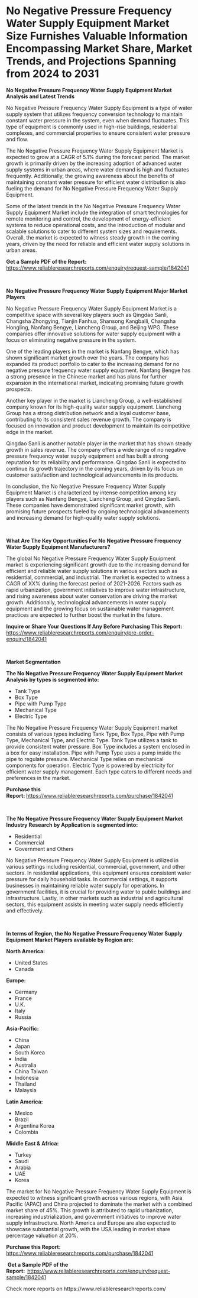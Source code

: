 <p><h1>No Negative Pressure Frequency Water Supply Equipment Market Size Furnishes Valuable Information Encompassing Market Share, Market Trends, and Projections Spanning from 2024 to 2031</h1></p><p><strong>No Negative Pressure Frequency Water Supply Equipment Market Analysis and Latest Trends</strong></p>
<p><p>No Negative Pressure Frequency Water Supply Equipment is a type of water supply system that utilizes frequency conversion technology to maintain constant water pressure in the system, even when demand fluctuates. This type of equipment is commonly used in high-rise buildings, residential complexes, and commercial properties to ensure consistent water pressure and flow.</p><p>The No Negative Pressure Frequency Water Supply Equipment Market is expected to grow at a CAGR of 5.1% during the forecast period. The market growth is primarily driven by the increasing adoption of advanced water supply systems in urban areas, where water demand is high and fluctuates frequently. Additionally, the growing awareness about the benefits of maintaining constant water pressure for efficient water distribution is also fueling the demand for No Negative Pressure Frequency Water Supply Equipment.</p><p>Some of the latest trends in the No Negative Pressure Frequency Water Supply Equipment Market include the integration of smart technologies for remote monitoring and control, the development of energy-efficient systems to reduce operational costs, and the introduction of modular and scalable solutions to cater to different system sizes and requirements. Overall, the market is expected to witness steady growth in the coming years, driven by the need for reliable and efficient water supply solutions in urban areas.</p></p>
<p><strong>Get a Sample PDF of the Report:&nbsp;</strong> <a href="https://www.reliableresearchreports.com/enquiry/request-sample/1842041">https://www.reliableresearchreports.com/enquiry/request-sample/1842041</a></p>
<p>&nbsp;</p>
<p><strong>No Negative Pressure Frequency Water Supply Equipment Major Market Players</strong></p>
<p><p>No Negative Pressure Frequency Water Supply Equipment Market is a competitive space with several key players such as Qingdao Sanli, Changsha Zhongying, Tianjin Fanhua, Shansong Kangbaili, Changsha Hongling, Nanfang Bengye, Liancheng Group, and Beijing WPG. These companies offer innovative solutions for water supply equipment with a focus on eliminating negative pressure in the system.</p><p>One of the leading players in the market is Nanfang Bengye, which has shown significant market growth over the years. The company has expanded its product portfolio to cater to the increasing demand for no negative pressure frequency water supply equipment. Nanfang Bengye has a strong presence in the Chinese market and has plans for further expansion in the international market, indicating promising future growth prospects.</p><p>Another key player in the market is Liancheng Group, a well-established company known for its high-quality water supply equipment. Liancheng Group has a strong distribution network and a loyal customer base, contributing to its consistent sales revenue growth. The company is focused on innovation and product development to maintain its competitive edge in the market.</p><p>Qingdao Sanli is another notable player in the market that has shown steady growth in sales revenue. The company offers a wide range of no negative pressure frequency water supply equipment and has built a strong reputation for its reliability and performance. Qingdao Sanli is expected to continue its growth trajectory in the coming years, driven by its focus on customer satisfaction and technological advancements in its products.</p><p>In conclusion, the No Negative Pressure Frequency Water Supply Equipment Market is characterized by intense competition among key players such as Nanfang Bengye, Liancheng Group, and Qingdao Sanli. These companies have demonstrated significant market growth, with promising future prospects fueled by ongoing technological advancements and increasing demand for high-quality water supply solutions.</p></p>
<p>&nbsp;</p>
<p><strong>What Are The Key Opportunities For No Negative Pressure Frequency Water Supply Equipment Manufacturers?</strong></p>
<p><p>The global No Negative Pressure Frequency Water Supply Equipment market is experiencing significant growth due to the increasing demand for efficient and reliable water supply solutions in various sectors such as residential, commercial, and industrial. The market is expected to witness a CAGR of XX% during the forecast period of 2021-2026. Factors such as rapid urbanization, government initiatives to improve water infrastructure, and rising awareness about water conservation are driving the market growth. Additionally, technological advancements in water supply equipment and the growing focus on sustainable water management practices are expected to further boost the market in the future.</p></p>
<p><strong>Inquire or Share Your Questions If Any Before Purchasing This Report:</strong> <a href="https://www.reliableresearchreports.com/enquiry/pre-order-enquiry/1842041">https://www.reliableresearchreports.com/enquiry/pre-order-enquiry/1842041</a></p>
<p>&nbsp;</p>
<p><strong>Market Segmentation</strong></p>
<p><strong>The No Negative Pressure Frequency Water Supply Equipment Market Analysis by types is segmented into:</strong></p>
<p><ul><li>Tank Type</li><li>Box Type</li><li>Pipe with Pump Type</li><li>Mechanical Type</li><li>Electric Type</li></ul></p>
<p><p>The No Negative Pressure Frequency Water Supply Equipment market consists of various types including Tank Type, Box Type, Pipe with Pump Type, Mechanical Type, and Electric Type. Tank Type utilizes a tank to provide consistent water pressure. Box Type includes a system enclosed in a box for easy installation. Pipe with Pump Type uses a pump inside the pipe to regulate pressure. Mechanical Type relies on mechanical components for operation. Electric Type is powered by electricity for efficient water supply management. Each type caters to different needs and preferences in the market.</p></p>
<p><strong>Purchase this Report:&nbsp;</strong><a href="https://www.reliableresearchreports.com/purchase/1842041">https://www.reliableresearchreports.com/purchase/1842041</a></p>
<p>&nbsp;</p>
<p><strong>The No Negative Pressure Frequency Water Supply Equipment Market Industry Research by Application is segmented into:</strong></p>
<p><ul><li>Residential</li><li>Commercial</li><li>Government and Others</li></ul></p>
<p><p>No Negative Pressure Frequency Water Supply Equipment is utilized in various settings including residential, commercial, government, and other sectors. In residential applications, this equipment ensures consistent water pressure for daily household tasks. In commercial settings, it supports businesses in maintaining reliable water supply for operations. In government facilities, it is crucial for providing water to public buildings and infrastructure. Lastly, in other markets such as industrial and agricultural sectors, this equipment assists in meeting water supply needs efficiently and effectively.</p></p>
<p>&nbsp;</p>
<p><strong>In terms of Region, the No Negative Pressure Frequency Water Supply Equipment Market Players available by Region are:</strong></p>
<p>
    <p> <strong> North America: </strong>
        <ul>
            <li>United States</li>
            <li>Canada</li>
        </ul>
        </p> 
    <p> <strong> Europe: </strong>
        <ul>
            <li>Germany</li>
            <li>France</li>
            <li>U.K.</li>
            <li>Italy</li>
            <li>Russia</li>
        </ul>
        </p> 
    <p> <strong> Asia-Pacific: </strong>
        <ul>
            <li>China</li>
            <li>Japan</li>
            <li>South Korea</li>
            <li>India</li>
            <li>Australia</li>
            <li>China Taiwan</li>
            <li>Indonesia</li>
            <li>Thailand</li>
            <li>Malaysia</li>
        </ul>
        </p> 
    <p> <strong> Latin America: </strong>
        <ul>
            <li>Mexico</li>
            <li>Brazil</li>
            <li>Argentina Korea</li>
            <li>Colombia</li>
        </ul>
        </p> 
    <p> <strong> Middle East & Africa: </strong>
        <ul>
            <li>Turkey</li>
            <li>Saudi</li>
            <li>Arabia</li>
            <li>UAE</li>
            <li>Korea</li>
        </ul>
    </p>
    </p>
<p><p>The market for No Negative Pressure Frequency Water Supply Equipment is expected to witness significant growth across various regions, with Asia Pacific (APAC) and China projected to dominate the market with a combined market share of 45%. This growth is attributed to rapid urbanization, increasing industrialization, and government initiatives to improve water supply infrastructure. North America and Europe are also expected to showcase substantial growth, with the USA leading in market share percentage valuation at 20%.</p></p>
<p><strong>Purchase this Report: </strong><a href="https://www.reliableresearchreports.com/purchase/1842041">https://www.reliableresearchreports.com/purchase/1842041</a></p>
<p>&nbsp;<strong>Get a Sample PDF of the Report:&nbsp;&nbsp;</strong><a href="https://www.reliableresearchreports.com/enquiry/request-sample/1842041">https://www.reliableresearchreports.com/enquiry/request-sample/1842041</a></p>
<p><strong></strong></p>
<p>Check more reports on https://www.reliableresearchreports.com/</p>